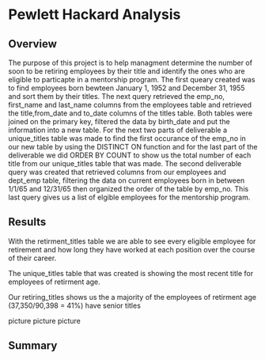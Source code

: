 # Pewlett Hackard Analysis
## Overview
The purpose of this project is to help managment determine the number of soon to be retiring employees by their title and identify the ones who are eligible to particapte in a mentorship program. The first queary created was to find employees born bewteen January 1, 1952 and December 31, 1955 and sort them by their titles.  The next query retrieved the emp_no, first_name and last_name columns from the employees table and retrieved the title,from_date and to_date columns of the titles table. Both tables were joined on the primary key, filtered the data by birth_date and put the information into a new table.  For the next two parts of deliverable a unique_titles table was made to find the first occurance of the emp_no in our new table by using the DISTINCT ON function and for the last part of the deliverable we did ORDER BY COUNT to show us the total number of each title from our unique_titles table that was made.   The second deliverable query was created that retrieved columns from our employees and dept_emp table, filtering the data on current employees born in between 1/1/65 and 12/31/65 then organized the order of the table by emp_no.  This last query gives us a list of elgible employees for the mentorship program. 

## Results
With the retirment_titles table we are able to see every eligible employee for retirement and how long they have worked at each position over the course of their career.

The unique_titles table that was created is showing the most recent title for employees of retirment age.

Our retiring_titles shows us the a majority of the employees of retirment age (37,350/90,398 = 41%) have senior titles

picture
picture
picture 


## Summary
